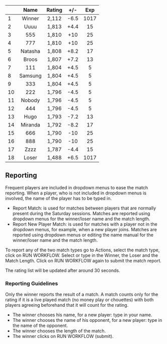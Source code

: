 | |Name|Rating|+/-|Exp|
|-|:--:|:----:|:-:|:-:|
|1|Winner|2,112|-6.5|1017|
|2|Uuuu|1,813|+4.4|15|
|3|555|1,810|+10|25|
|4|777|1,810|+10|25|
|5|Natasha|1,808|+8.2|17|
|6|Broos|1,807|+7.2|13|
|7|111|1,804|+4.5|5|
|8|Samsung|1,804|+4.5|5|
|9|333|1,804|+4.5|5|
|10|222|1,796|-4.5|5|
|11|Nobody|1,796|-4.5|5|
|12|444|1,796|-4.5|5|
|13|Hugo|1,793|-7.2|13|
|14|Miranda|1,792|-8.2|17|
|15|666|1,790|-10|25|
|16|888|1,790|-10|25|
|17|Zzzz|1,787|-4.4|15|
|18|Loser|1,488|+6.5|1017|

 

## Reporting

Frequent players are included in dropdown menus to ease the match reporting.
When a player, who is not included in dropdown menus is involved, the name of the player has to be typed in.

- Report Match:  is used for matches between players that are normally present during the Saturday sessions.
Matches are reported using dropdown menus for the winner/loser name and the match length.
- Report New Player Match:  is used for matches with a player not in the dropdown menus, for example, when a new player joins.
Matches are reported using dropdown menus or editing the name manual for the winner/loser name and the match length.

To report any of the two match types go to Actions, select the match type, click on RUN WORKFLOW.
Select or type in the Winner, the Loser and the Match Length.
Click on RUN WORKFLOW again to submit the match report.

The rating list will be updated after around 30 seconds.

### Reporting Guidelines

Only the winner reports the result of a match.
A match counts only for the rating if it is a live played match (no money play or chouettes)
with both players agreeing beforehand that it will count for the rating.

- The winner chooses his name, for a new player: type in your name.
- The winner chooses the name of his opponent, for a new player: type in the name of the opponent.
- The winner chooses the length of the match.
- The winner clicks on RUN WORKFLOW (submit).
